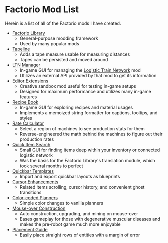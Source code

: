 # Factorio Mod List

Herein is a list of all of the Factorio mods I have created.

- [Factorio Library](https://github.com/factoriolib/flib)
  - General-purpose modding framework
  - Used by many popular mods
- [Tapeline](https://github.com/raiguard/Factorio-Tapeline)
  - Adds a tape measure usable for measuring distances
  - Tapes can be persisted and moved around
- [LTN Manager](https://github.com/raiguard/Factorio-LtnManager)
  - In-game GUI for managing the [Logistic Train Network](https://github.com/Yousei9/Logistic-Train-Network) mod
  - Utilizes an external API provided by that mod to get its information
- [Editor Extensions](https://github.com/raiguard/Factorio-EditorExtensions)
  - Creative sandbox mod useful for testing in-game setups
  - Designed for maximum performance and utilizes many in-game features
- [Recipe Book](https://github.com/raiguard/Factorio-RecipeBook)
  - In-game GUI for exploring recipes and material usages
  - Implements a memoized string formatter for captions, tooltips, and styles
- [Rate Calculator](https://github.com/raiguard/Factorio-RateCalculator)
  - Select a region of machines to see production stats for them
  - Reverse-engineered the math behind the machines to figure out their production rates
- [Quick Item Search](https://github.com/raiguard/Factorio-QuickItemSearch)
  - Small GUI for finding items deep within your inventory or connected logistic network
  - Was the basis for the Factorio Library's translation module, which took several months to perfect
- [Quickbar Templates](https://github.com/raiguard/Factorio-SmallMods)
  - Import and export quickbar layouts as blueprints
- [Cursor Enhancements](https://github.com/raiguard/Factorio-CursorEnhancements)
  - Related items scrolling, cursor history, and convenient ghost transitions
- [Color-coded Planners](https://github.com/raiguard/Factorio-SmallMods)
  - Simple color changes to vanilla planners
- [Mouse-over Construction](https://github.com/raiguard/Factorio-MouseOverConstruction)
  - Auto construction, upgrading, and mining on mouse-over
  - Eases gameplay for those with degenerative muscular diseases and makes the pre-robot game much more enjoyable
- [Placement Guide](https://github.com/raiguard/Factorio-SmallMods)
  - Easily place straight rows of entities with a margin of error
